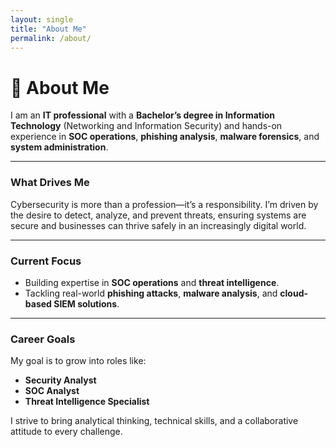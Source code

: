 ```yaml
---
layout: single
title: "About Me"
permalink: /about/
---
```


# 🌟 About Me

I am an **IT professional** with a **Bachelor’s degree in Information Technology** (Networking and Information Security) and hands-on experience in **SOC operations**, **phishing analysis**, **malware forensics**, and **system administration**.

---

### **What Drives Me**  
Cybersecurity is more than a profession—it’s a responsibility. I’m driven by the desire to detect, analyze, and prevent threats, ensuring systems are secure and businesses can thrive safely in an increasingly digital world.

---

### **Current Focus**  
- Building expertise in **SOC operations** and **threat intelligence**.  
- Tackling real-world **phishing attacks**, **malware analysis**, and **cloud-based SIEM solutions**.  

---

### **Career Goals**  
My goal is to grow into roles like:  
- **Security Analyst**  
- **SOC Analyst**  
- **Threat Intelligence Specialist**  

I strive to bring analytical thinking, technical skills, and a collaborative attitude to every challenge.
